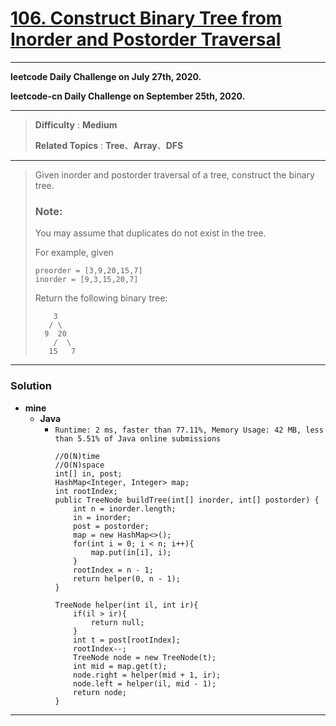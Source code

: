 # [106. Construct Binary Tree from Inorder and Postorder Traversal](https://leetcode.com/problems/construct-binary-tree-from-inorder-and-postorder-traversal/)

---

**leetcode Daily Challenge on July 27th, 2020.**

**leetcode-cn Daily Challenge on September 25th, 2020.**

---

> **Difficulty** : **Medium**
>
> **Related Topics** : **Tree**、**Array**、**DFS**

---

> Given inorder and postorder traversal of a tree, construct the binary tree.
>
> ### Note:
> You may assume that duplicates do not exist in the tree.
>
> For example, given
> ```
> preorder = [3,9,20,15,7]
> inorder = [9,3,15,20,7]
> ```
>
> Return the following binary tree:
> ```
>     3
>    / \
>   9  20
>     /  \
>    15   7
> ```

---


### Solution
* **mine**
  * **Java**
    * `Runtime: 2 ms, faster than 77.11%, Memory Usage: 42 MB, less than 5.51% of Java online submissions`
      ```
      //O(N)time
      //O(N)space
      int[] in, post;
      HashMap<Integer, Integer> map;
      int rootIndex;
      public TreeNode buildTree(int[] inorder, int[] postorder) {
          int n = inorder.length;
          in = inorder;
          post = postorder;
          map = new HashMap<>();
          for(int i = 0; i < n; i++){
              map.put(in[i], i);
          }
          rootIndex = n - 1;
          return helper(0, n - 1);
      }

      TreeNode helper(int il, int ir){
          if(il > ir){
              return null;
          }
          int t = post[rootIndex];
          rootIndex--;
          TreeNode node = new TreeNode(t);
          int mid = map.get(t);
          node.right = helper(mid + 1, ir);
          node.left = helper(il, mid - 1);
          return node;
      }
      ```


---
